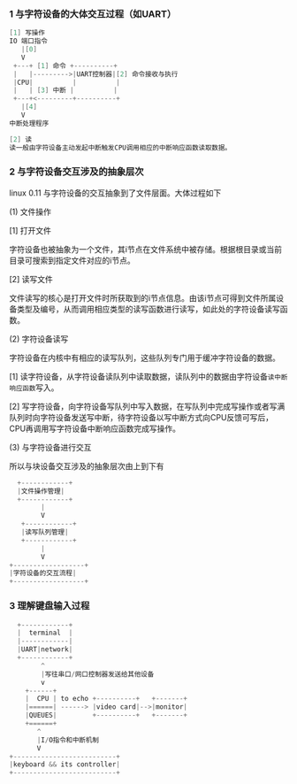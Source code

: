 ### 1 与字符设备的大体交互过程（如UART）
```C
[1] 写操作
IO 端口指令
   |[0]
   V
 +---+ [1] 命令 +----------+
 |   |--------->|UART控制器|[2] 命令接收与执行 
 |CPU|          |          |
 |   | [3] 中断 |          |
 +---+<---------+----------+
   |[4]
   V
中断处理程序

[2] 读
读一般由字符设备主动发起中断触发CPU调用相应的中断响应函数读取数据。
```

### 2 与字符设备交互涉及的抽象层次
linux 0.11 与字符设备的交互抽象到了文件层面。大体过程如下

(1) 文件操作

[1] 打开文件

字符设备也被抽象为一个文件，其i节点在文件系统中被存储。根据根目录或当前目录可搜索到指定文件对应的i节点。

[2] 读写文件

文件读写的核心是打开文件时所获取到的i节点信息。由该i节点可得到文件所属设备类型及编号，从而调用相应类型的读写函数进行读写，如此处的字符设备读写函数。

(2) 字符设备读写

字符设备在内核中有相应的读写队列，这些队列专门用于缓冲字符设备的数据。

[1] 读字符设备，从字符设备读队列中读取数据，读队列中的数据由字符设备`读中断响应函数`写入。

[2] 写字符设备，向字符设备写队列中写入数据，在写队列中完成写操作或者写满队列时向字符设备发送写中断，待字符设备以写中断方式向CPU反馈可写后，CPU再调用写字符设备中断响应函数完成写操作。

(3) 与字符设备进行交互

所以与块设备交互涉及的抽象层次由上到下有
```C
  +------------+
  |文件操作管理|
  +------------+
        |
        V
   +------------+
   |读写队列管理|
   +------------+
        |
        V
+------------------+
|字符设备的交互流程|
+------------------+
```

### 3 理解键盘输入过程
```C
  +------------+
  |  terminal  |
  |------------|
  |UART|network|
  +------------+
        ^
        |写往串口/网口控制器发送给其他设备
        v
    +------+
    |  CPU | to echo +----------+   +-------+
    |======| ------> |video card|-->|monitor|
    |QUEUES|         +----------+   +-------+
    +======+
       ^
       |I/O指令和中断机制
       V
+--------------------------+
|keyboard && its controller|
+--------------------------+
```
